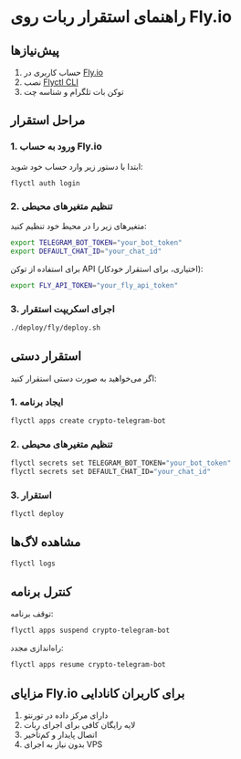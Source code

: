 # راهنمای استقرار ربات روی Fly.io

## پیش‌نیازها

1. حساب کاربری در [Fly.io](https://fly.io)
2. نصب [Flyctl CLI](https://fly.io/docs/hands-on/install-flyctl/)
3. توکن بات تلگرام و شناسه چت

## مراحل استقرار

### 1. ورود به حساب Fly.io

ابتدا با دستور زیر وارد حساب خود شوید:

```
flyctl auth login
```

### 2. تنظیم متغیرهای محیطی

متغیرهای زیر را در محیط خود تنظیم کنید:

```bash
export TELEGRAM_BOT_TOKEN="your_bot_token"
export DEFAULT_CHAT_ID="your_chat_id"
```

برای استفاده از توکن API (اختیاری، برای استقرار خودکار):

```bash
export FLY_API_TOKEN="your_fly_api_token"
```

### 3. اجرای اسکریپت استقرار

```bash
./deploy/fly/deploy.sh
```

## استقرار دستی

اگر می‌خواهید به صورت دستی استقرار کنید:

### 1. ایجاد برنامه

```bash
flyctl apps create crypto-telegram-bot
```

### 2. تنظیم متغیرهای محیطی

```bash
flyctl secrets set TELEGRAM_BOT_TOKEN="your_bot_token"
flyctl secrets set DEFAULT_CHAT_ID="your_chat_id"
```

### 3. استقرار

```bash
flyctl deploy
```

## مشاهده لاگ‌ها

```bash
flyctl logs
```

## کنترل برنامه

توقف برنامه:
```bash
flyctl apps suspend crypto-telegram-bot
```

راه‌اندازی مجدد:
```bash
flyctl apps resume crypto-telegram-bot
```

## مزایای Fly.io برای کاربران کانادایی

1. دارای مرکز داده در تورنتو
2. لایه رایگان کافی برای اجرای ربات
3. اتصال پایدار و کم‌تأخیر
4. بدون نیاز به اجرای VPS
